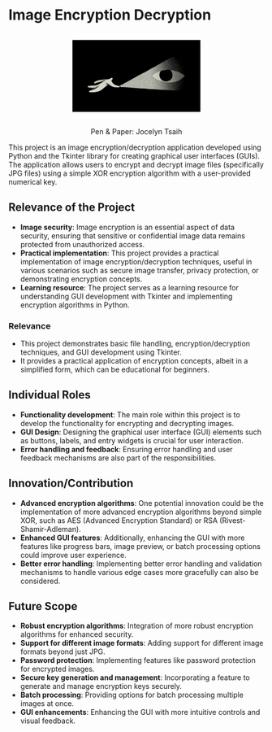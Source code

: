 # Image Encryption Decryption  

<p align="center">
  <img width=50% height=40% src="enc.gif" />  
</p>  

<p align="center">
 Pen & Paper: Jocelyn Tsaih
</p> 

This project is an image encryption/decryption application developed using Python and the Tkinter library for creating graphical user interfaces (GUIs). The application allows users to encrypt and decrypt image files (specifically JPG files) using a simple XOR encryption algorithm with a user-provided numerical key.

## Relevance of the Project

- **Image security**: Image encryption is an essential aspect of data security, ensuring that sensitive or confidential image data remains protected from unauthorized access.
- **Practical implementation**: This project provides a practical implementation of image encryption/decryption techniques, useful in various scenarios such as secure image transfer, privacy protection, or demonstrating encryption concepts.
- **Learning resource**: The project serves as a learning resource for understanding GUI development with Tkinter and implementing encryption algorithms in Python.

### Relevance

- This project demonstrates basic file handling, encryption/decryption techniques, and GUI development using Tkinter.
- It provides a practical application of encryption concepts, albeit in a simplified form, which can be educational for beginners.

## Individual Roles

- **Functionality development**: The main role within this project is to develop the functionality for encrypting and decrypting images.
- **GUI Design**: Designing the graphical user interface (GUI) elements such as buttons, labels, and entry widgets is crucial for user interaction.
- **Error handling and feedback**: Ensuring error handling and user feedback mechanisms are also part of the responsibilities.

## Innovation/Contribution

- **Advanced encryption algorithms**: One potential innovation could be the implementation of more advanced encryption algorithms beyond simple XOR, such as AES (Advanced Encryption Standard) or RSA (Rivest-Shamir-Adleman).
- **Enhanced GUI features**: Additionally, enhancing the GUI with more features like progress bars, image preview, or batch processing options could improve user experience.
- **Better error handling**: Implementing better error handling and validation mechanisms to handle various edge cases more gracefully can also be considered.

## Future Scope

- **Robust encryption algorithms**: Integration of more robust encryption algorithms for enhanced security.
- **Support for different image formats**: Adding support for different image formats beyond just JPG.
- **Password protection**: Implementing features like password protection for encrypted images.
- **Secure key generation and management**: Incorporating a feature to generate and manage encryption keys securely.
- **Batch processing**: Providing options for batch processing multiple images at once.
- **GUI enhancements**: Enhancing the GUI with more intuitive controls and visual feedback.

<!-- Here's a breakdown of the code:

1. `from tkinter import *`: This line imports all the available classes, functions, and constants from the Tkinter library. It's a common practice to import everything from Tkinter when working with GUIs.

2. `from tkinter import filedialog`: This line specifically imports the `filedialog` module from Tkinter. This module provides functions for creating file dialog boxes, which allow the user to select files or directories from their file system.

3. `root = Tk()`: This line creates the main window of the application. `Tk()` is a class in Tkinter that represents the main window.

4. `root.geometry("300x200")`: This line sets the initial size of the main window to 300 pixels wide and 200 pixels tall.

5. `root.title("Image Encryptor/Decryptor")`: This line sets the title of the main window to "Image Encryptor/Decryptor".

6. `def encrypt_image()`: This function is responsible for encrypting an image. However, it doesn't contain the actual encryption logic. Instead, it calls the `perform_encryption()` function with the argument True.

7. `def decrypt_image()`: This function is responsible for decrypting an image. Similar to the `encrypt_image()` function, it doesn't contain the actual decryption logic. Instead, it calls the `perform_encryption()` function with the argument False.

8. `file_path = filedialog.askopenfilename(filetypes=[('JPG files', '*.jpg')])`: This line opens a file dialog box that allows the user to select a JPG image file from their file system. The selected file path is stored in the `file_path` variable.

9. `if file_path:`: This checks if a file path was selected. If a file path was selected, the code inside the `try` block will execute.

10. `key = int(key_entry.get())`: This line retrieves the encryption/decryption key entered by the user in an entry widget (likely a text box) called `key_entry`. The key is converted from a string to an integer using the `int` function.

11. `with open(file_path, 'rb') as file:`: This line opens the selected image file in binary read mode.

12. `image_data = bytearray(file.read())`: This line reads the contents of the image file and stores it in a bytearray called `image_data`.

13. `for index, value in enumerate(image_data)`: This loop iterates over each byte in the `image_data` bytearray, with `index` representing the index of the byte and `value` representing the byte value.

14. `image_data[index] = value ^ key`: This line performs the XOR operation between each byte in `image_data` and the encryption/decryption key. The result is stored back in `image_data` at the same index, effectively encrypting (or decrypting) the byte.

15. `with open(file_path, 'wb') as file:`: This line opens the same image file in binary write mode.

16. `file.write(image_data)`: This line writes the modified (encrypted or decrypted) `image_data` back to the image file, overwriting the original contents.

17. `action = "Encrypted" if is_encrypt else "Decrypted"`: This line sets the `action` variable to either "Encrypted" or "Decrypted" based on the value of the `is_encrypt` parameter passed to the function.

18. `label_status.config(text=f"{action} Successfully")`: This line updates a label widget called `label_status` with the text indicating whether the image was successfully encrypted or decrypted.

19. The `except` blocks handle different types of exceptions that may occur during the encryption/decryption process, such as an invalid key (non-numeric input) or other exceptions. The error messages are displayed in the `label_status` widget.

20. In the `finally` block, `key_entry.delete(0, END)` clears the contents of the `key_entry` widget after the operation is completed, allowing the user to enter a new key for the next operation.
 
Good job.  
You've breached it.  

-->
